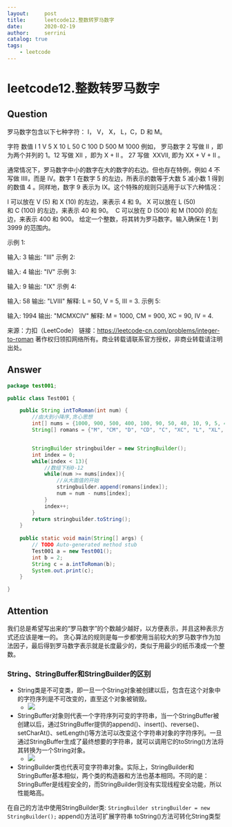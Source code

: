 ```yaml
---
layout:     post
title:      leetcode12.整数转罗马数字
date:       2020-02-19             
author:     serrini                 
catalog: true                       
tags:                               
    - leetcode
---
```

# leetcode12.整数转罗马数字

## Question

罗马数字包含以下七种字符： I， V， X， L，C，D 和 M。

字符          数值
I             1
V             5
X             10
L             50
C             100
D             500
M             1000
例如， 罗马数字 2 写做 II ，即为两个并列的 1。12 写做 XII ，即为 X + II 。 27 写做  XXVII, 即为 XX + V + II 。

通常情况下，罗马数字中小的数字在大的数字的右边。但也存在特例，例如 4 不写做 IIII，而是 IV。数字 1 在数字 5 的左边，所表示的数等于大数 5 减小数 1 得到的数值 4 。同样地，数字 9 表示为 IX。这个特殊的规则只适用于以下六种情况：

I 可以放在 V (5) 和 X (10) 的左边，来表示 4 和 9。
X 可以放在 L (50) 和 C (100) 的左边，来表示 40 和 90。 
C 可以放在 D (500) 和 M (1000) 的左边，来表示 400 和 900。
给定一个整数，将其转为罗马数字。输入确保在 1 到 3999 的范围内。

示例 1:

输入: 3
输出: "III"
示例 2:

输入: 4
输出: "IV"
示例 3:

输入: 9
输出: "IX"
示例 4:

输入: 58
输出: "LVIII"
解释: L = 50, V = 5, III = 3.
示例 5:

输入: 1994
输出: "MCMXCIV"
解释: M = 1000, CM = 900, XC = 90, IV = 4.

来源：力扣（LeetCode）
链接：https://leetcode-cn.com/problems/integer-to-roman
著作权归领扣网络所有。商业转载请联系官方授权，非商业转载请注明出处。

## Answer

```java
package test001;

public class Test001 {

    public String intToRoman(int num) {
        //由大到小降序,贪心思想
        int[] nums = {1000, 900, 500, 400, 100, 90, 50, 40, 10, 9, 5, 4, 1};
        String[] romans = {"M", "CM", "D", "CD", "C", "XC", "L", "XL", "X", "IX", "V", "IV", "I"};


        StringBuilder stringbuilder = new StringBuilder();
        int index = 0;
        while(index < 13){
            //数组下标0-12
            while(num >= nums[index]){
                //从大面值的开始
                stringbuilder.append(romans[index]);
                num = num - nums[index];
            }
            index++;
        }
        return stringbuilder.toString();
    }
    
    public static void main(String[] args) {
        // TODO Auto-generated method stub
        Test001 a = new Test001();
        int b = 2;
        String c = a.intToRoman(b);
        System.out.print(c);
    }

}
```


## Attention

我们总是希望写出来的“罗马数字”的个数越少越好，以方便表示，并且这种表示方式还应该是唯一的。
贪心算法的规则是每一步都使用当前较大的罗马数字作为加法因子，最后得到罗马数字表示就是长度最少的，类似于用最少的纸币凑成一个整数。


### String、StringBuffer和StringBuilder的区别

* String类是不可变类，即一旦一个String对象被创建以后，包含在这个对象中的字符序列是不可改变的，直至这个对象被销毁。
	* ![](media/15821036277347.jpg)
* StringBuffer对象则代表一个字符序列可变的字符串，当一个StringBuffer被创建以后，通过StringBuffer提供的append()、insert()、reverse()、setCharAt()、setLength()等方法可以改变这个字符串对象的字符序列。一旦通过StringBuffer生成了最终想要的字符串，就可以调用它的toString()方法将其转换为一个String对象。
	* ![](media/15821036642160.jpg)
* StringBuilder类也代表可变字符串对象。实际上，StringBuilder和StringBuffer基本相似，两个类的构造器和方法也基本相同。不同的是：StringBuffer是线程安全的，而StringBuilder则没有实现线程安全功能，所以性能略高。

在自己的方法中使用StringBuilder类:
`StringBuilder stringBuilder = new StringBuilder();`
append()方法可扩展字符串
toString()方法可转化String类型

